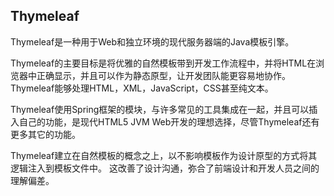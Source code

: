 ## Thymeleaf

Thymeleaf是一种用于Web和独立环境的现代服务器端的Java模板引擎。

Thymeleaf的主要目标是将优雅的自然模板带到开发工作流程中，并将HTML在浏览器中正确显示，并且可以作为静态原型，让开发团队能更容易地协作。Thymeleaf能够处理HTML，XML，JavaScript，CSS甚至纯文本。

Thymeleaf使用Spring框架的模块，与许多常见的工具集成在一起，并且可以插入自己的功能，是现代HTML5 JVM Web开发的理想选择，尽管Thymeleaf还有更多其它的功能。

Thymeleaf建立在自然模板的概念之上，以不影响模板作为设计原型的方式将其逻辑注入到模板文件中。 这改善了设计沟通，弥合了前端设计和开发人员之间的理解偏差。
